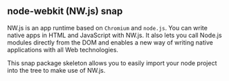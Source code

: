 ## node-webkit (NW.js) snap

NW.js is an app runtime based on `Chromium` and `node.js`. You can
write native apps in HTML and JavaScript with NW.js. It also lets you
call Node.js modules directly from the DOM and enables a new way of writing
native applications with all Web technologies.

This snap package skeleton allows you to easily import your node project into
the tree to make use of NW.js.
